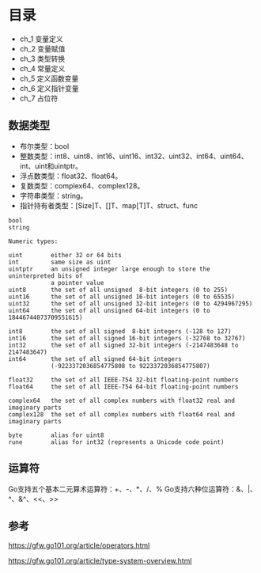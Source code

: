 # 目录
- ch_1 变量定义
- ch_2 变量赋值
- ch_3 类型转换
- ch_4 常量定义
- ch_5 定义函数变量
- ch_6 定义指针变量
- ch_7 占位符

## 数据类型
- 布尔类型：bool
- 整数类型：int8、uint8、int16、uint16、int32、uint32、int64、uint64、int、uint和uintptr。
- 浮点数类型：float32、float64。
- 复数类型：complex64、complex128。
- 字符串类型：string。
- 指针持有者类型：[Size]T、[]T、map[T]T、struct、func

```bigquery
bool
string

Numeric types:

uint        either 32 or 64 bits
int         same size as uint
uintptr     an unsigned integer large enough to store the uninterpreted bits of
            a pointer value
uint8       the set of all unsigned  8-bit integers (0 to 255)
uint16      the set of all unsigned 16-bit integers (0 to 65535)
uint32      the set of all unsigned 32-bit integers (0 to 4294967295)
uint64      the set of all unsigned 64-bit integers (0 to 18446744073709551615)

int8        the set of all signed  8-bit integers (-128 to 127)
int16       the set of all signed 16-bit integers (-32768 to 32767)
int32       the set of all signed 32-bit integers (-2147483648 to 2147483647)
int64       the set of all signed 64-bit integers
            (-9223372036854775808 to 9223372036854775807)

float32     the set of all IEEE-754 32-bit floating-point numbers
float64     the set of all IEEE-754 64-bit floating-point numbers

complex64   the set of all complex numbers with float32 real and imaginary parts
complex128  the set of all complex numbers with float64 real and imaginary parts

byte        alias for uint8
rune        alias for int32 (represents a Unicode code point)
```
## 运算符
Go支持五个基本二元算术运算符：+、-、*、/、%
Go支持六种位运算符：&、|、^、&^、<<、>>


## 参考
https://gfw.go101.org/article/operators.html

https://gfw.go101.org/article/type-system-overview.html



